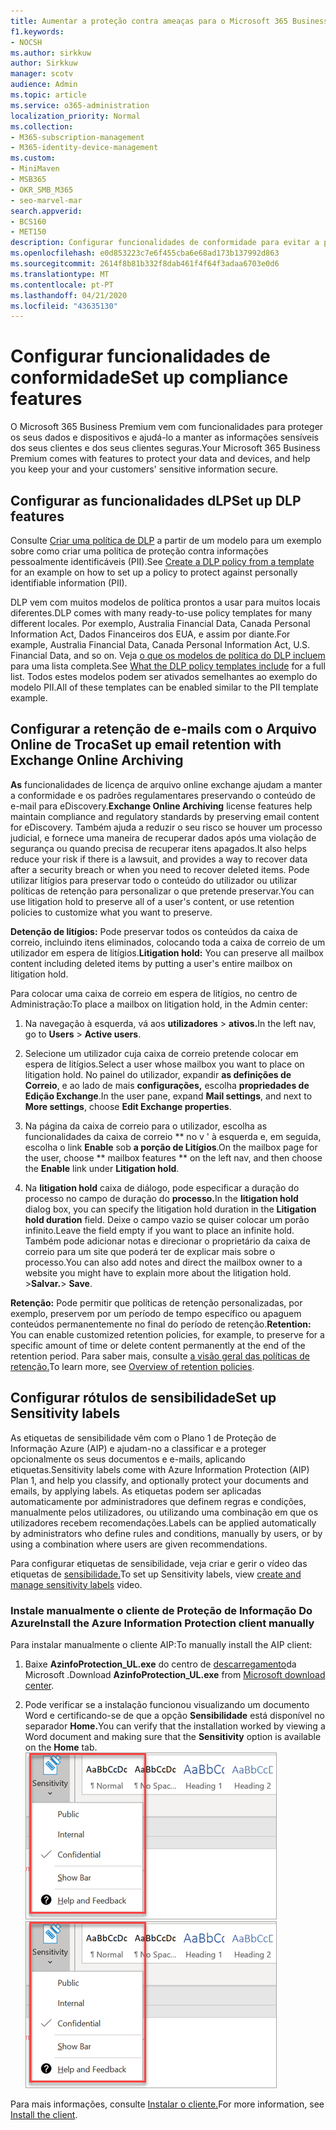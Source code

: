 ```yaml
---
title: Aumentar a proteção contra ameaças para o Microsoft 365 Business Premium
f1.keywords:
- NOCSH
ms.author: sirkkuw
author: Sirkkuw
manager: scotv
audience: Admin
ms.topic: article
ms.service: o365-administration
localization_priority: Normal
ms.collection:
- M365-subscription-management
- M365-identity-device-management
ms.custom:
- MiniMaven
- MSB365
- OKR_SMB_M365
- seo-marvel-mar
search.appverid:
- BCS160
- MET150
description: Configurar funcionalidades de conformidade para evitar a perda de dados e ajudar a manter as informações sensíveis dos seus clientes e dos seus clientes seguras.
ms.openlocfilehash: e0d853223c7e6f455cba6e68ad173b137992d863
ms.sourcegitcommit: 2614f8b81b332f8dab461f4f64f3adaa6703e0d6
ms.translationtype: MT
ms.contentlocale: pt-PT
ms.lasthandoff: 04/21/2020
ms.locfileid: "43635130"
---
```

# <a name="set-up-compliance-features"></a><span data-ttu-id="527bf-103">Configurar funcionalidades de conformidade</span><span class="sxs-lookup"><span data-stu-id="527bf-103">Set up compliance features</span></span>

<span data-ttu-id="527bf-104">O Microsoft 365 Business Premium vem com funcionalidades para proteger os seus dados e dispositivos e ajudá-lo a manter as informações sensíveis dos seus clientes e dos seus clientes seguras.</span><span class="sxs-lookup"><span data-stu-id="527bf-104">Your Microsoft 365 Business Premium comes with features to protect your data and devices, and help you keep your and your customers' sensitive information secure.</span></span>

## <a name="set-up-dlp-features"></a><span data-ttu-id="527bf-105">Configurar as funcionalidades dLP</span><span class="sxs-lookup"><span data-stu-id="527bf-105">Set up DLP features</span></span>

<span data-ttu-id="527bf-106">Consulte [Criar uma política de DLP](https://support.office.com/article/59414438-99f5-488b-975c-5023f2254369) a partir de um modelo para um exemplo sobre como criar uma política de proteção contra informações pessoalmente identificáveis (PII).</span><span class="sxs-lookup"><span data-stu-id="527bf-106">See [Create a DLP policy from a template](https://support.office.com/article/59414438-99f5-488b-975c-5023f2254369) for an example on how to set up a policy to protect against personally identifiable information (PII).</span></span> 
  
<span data-ttu-id="527bf-107">DLP vem com muitos modelos de política prontos a usar para muitos locais diferentes.</span><span class="sxs-lookup"><span data-stu-id="527bf-107">DLP comes with many ready-to-use policy templates for many different locales.</span></span> <span data-ttu-id="527bf-108">Por exemplo, Australia Financial Data, Canada Personal Information Act, Dados Financeiros dos EUA, e assim por diante.</span><span class="sxs-lookup"><span data-stu-id="527bf-108">For example, Australia Financial Data, Canada Personal Information Act, U.S. Financial Data, and so on.</span></span> <span data-ttu-id="527bf-109">Veja [o que os modelos de política do DLP incluem](https://support.office.com/article/c2e588d3-8f4f-4937-a286-8c399f28953a) para uma lista completa.</span><span class="sxs-lookup"><span data-stu-id="527bf-109">See [What the DLP policy templates include](https://support.office.com/article/c2e588d3-8f4f-4937-a286-8c399f28953a) for a full list.</span></span> <span data-ttu-id="527bf-110">Todos estes modelos podem ser ativados semelhantes ao exemplo do modelo PII.</span><span class="sxs-lookup"><span data-stu-id="527bf-110">All of these templates can be enabled similar to the PII template example.</span></span> 
  
## <a name="set-up-email-retention-with-exchange-online-archiving"></a><span data-ttu-id="527bf-111">Configurar a retenção de e-mails com o Arquivo Online de Troca</span><span class="sxs-lookup"><span data-stu-id="527bf-111">Set up email retention with Exchange Online Archiving</span></span>

 <span data-ttu-id="527bf-112">**As** funcionalidades de licença de arquivo online exchange ajudam a manter a conformidade e os padrões regulamentares preservando o conteúdo de e-mail para eDiscovery.</span><span class="sxs-lookup"><span data-stu-id="527bf-112">**Exchange Online Archiving** license features help maintain compliance and regulatory standards by preserving email content for eDiscovery.</span></span> <span data-ttu-id="527bf-113">Também ajuda a reduzir o seu risco se houver um processo judicial, e fornece uma maneira de recuperar dados após uma violação de segurança ou quando precisa de recuperar itens apagados.</span><span class="sxs-lookup"><span data-stu-id="527bf-113">It also helps reduce your risk if there is a lawsuit, and provides a way to recover data after a security breach or when you need to recover deleted items.</span></span> <span data-ttu-id="527bf-114">Pode utilizar litígios para preservar todo o conteúdo do utilizador ou utilizar políticas de retenção para personalizar o que pretende preservar.</span><span class="sxs-lookup"><span data-stu-id="527bf-114">You can use litigation hold to preserve all of a user's content, or use retention policies to customize what you want to preserve.</span></span>
  
<span data-ttu-id="527bf-115">**Detenção de litígios:** Pode preservar todos os conteúdos da caixa de correio, incluindo itens eliminados, colocando toda a caixa de correio de um utilizador em espera de litígios.</span><span class="sxs-lookup"><span data-stu-id="527bf-115">**Litigation hold:** You can preserve all mailbox content including deleted items by putting a user's entire mailbox on litigation hold.</span></span> 
    
<span data-ttu-id="527bf-116">Para colocar uma caixa de correio em espera de litígios, no centro de Administração:</span><span class="sxs-lookup"><span data-stu-id="527bf-116">To place a mailbox on litigation hold, in the Admin center:</span></span>
    
1. <span data-ttu-id="527bf-117">Na navegação à esquerda, vá aos **utilizadores** \> **ativos.**</span><span class="sxs-lookup"><span data-stu-id="527bf-117">In the left nav, go to **Users** \> **Active users**.</span></span>
    
2. <span data-ttu-id="527bf-118">Selecione um utilizador cuja caixa de correio pretende colocar em espera de litígios.</span><span class="sxs-lookup"><span data-stu-id="527bf-118">Select a user whose mailbox you want to place on litigation hold.</span></span> <span data-ttu-id="527bf-119">No painel do utilizador, expandir **as definições de Correio**, e ao lado de mais **configurações,** escolha **propriedades de Edição Exchange**.</span><span class="sxs-lookup"><span data-stu-id="527bf-119">In the user pane, expand **Mail settings**, and next to **More settings**, choose **Edit Exchange properties**.</span></span>
    
3. <span data-ttu-id="527bf-120">Na página da caixa de correio para o utilizador, escolha as funcionalidades da caixa de correio \*\* no v ' à esquerda e, em seguida, escolha o link **Enable** sob **a porção de Litígios**.</span><span class="sxs-lookup"><span data-stu-id="527bf-120">On the mailbox page for the user, choose \*\* mailbox features \*\* on the left nav, and then choose the **Enable** link under **Litigation hold**.</span></span>
    
4. <span data-ttu-id="527bf-121">Na **litigation hold** caixa de diálogo, pode especificar a duração do processo no campo de duração do **processo.**</span><span class="sxs-lookup"><span data-stu-id="527bf-121">In the **litigation hold** dialog box, you can specify the litigation hold duration in the **Litigation hold duration** field.</span></span> <span data-ttu-id="527bf-122">Deixe o campo vazio se quiser colocar um porão infinito.</span><span class="sxs-lookup"><span data-stu-id="527bf-122">Leave the field empty if you want to place an infinite hold.</span></span> <span data-ttu-id="527bf-123">Também pode adicionar notas e direcionar o proprietário da caixa de correio para um site que poderá ter de explicar mais sobre o processo.</span><span class="sxs-lookup"><span data-stu-id="527bf-123">You can also add notes and direct the mailbox owner to a website you might have to explain more about the litigation hold.</span></span> <span data-ttu-id="527bf-124">\>**Salvar.**</span><span class="sxs-lookup"><span data-stu-id="527bf-124">\> **Save**.</span></span>
    
<span data-ttu-id="527bf-125">**Retenção:** Pode permitir que políticas de retenção personalizadas, por exemplo, preservem por um período de tempo específico ou apaguem conteúdos permanentemente no final do período de retenção.</span><span class="sxs-lookup"><span data-stu-id="527bf-125">**Retention:** You can enable customized retention policies, for example, to preserve for a specific amount of time or delete content permanently at the end of the retention period.</span></span> <span data-ttu-id="527bf-126">Para saber mais, consulte [a visão geral das políticas de retenção.](https://support.office.com/article/5e377752-700d-4870-9b6d-12bfc12d2423)</span><span class="sxs-lookup"><span data-stu-id="527bf-126">To learn more, see [Overview of retention policies](https://support.office.com/article/5e377752-700d-4870-9b6d-12bfc12d2423).</span></span>

## <a name="set-up-sensitivity-labels"></a><span data-ttu-id="527bf-127">Configurar rótulos de sensibilidade</span><span class="sxs-lookup"><span data-stu-id="527bf-127">Set up Sensitivity labels</span></span>

<span data-ttu-id="527bf-128">As etiquetas de sensibilidade vêm com o Plano 1 de Proteção de Informação Azure (AIP) e ajudam-no a classificar e a proteger opcionalmente os seus documentos e e-mails, aplicando etiquetas.</span><span class="sxs-lookup"><span data-stu-id="527bf-128">Sensitivity labels come with Azure Information Protection (AIP) Plan 1, and help you classify, and optionally protect your documents and emails, by applying labels.</span></span> <span data-ttu-id="527bf-129">As etiquetas podem ser aplicadas automaticamente por administradores que definem regras e condições, manualmente pelos utilizadores, ou utilizando uma combinação em que os utilizadores recebem recomendações.</span><span class="sxs-lookup"><span data-stu-id="527bf-129">Labels can be applied automatically by administrators who define rules and conditions, manually by users, or by using a combination where users are given recommendations.</span></span>

<span data-ttu-id="527bf-130">Para configurar etiquetas de sensibilidade, veja criar e gerir o vídeo das etiquetas de [sensibilidade.](https://support.office.com/article/2fb96b54-7dd2-4f0c-ac8d-170790d4b8b9)</span><span class="sxs-lookup"><span data-stu-id="527bf-130">To set up Sensitivity labels, view [create and manage sensitivity labels](https://support.office.com/article/2fb96b54-7dd2-4f0c-ac8d-170790d4b8b9) video.</span></span>



### <a name="install-the-azure-information-protection-client-manually"></a><span data-ttu-id="527bf-131">Instale manualmente o cliente de Proteção de Informação Do Azure</span><span class="sxs-lookup"><span data-stu-id="527bf-131">Install the Azure Information Protection client manually</span></span>

<span data-ttu-id="527bf-132">Para instalar manualmente o cliente AIP:</span><span class="sxs-lookup"><span data-stu-id="527bf-132">To manually install the AIP client:</span></span>

1. <span data-ttu-id="527bf-133">Baixe **AzinfoProtection_UL.exe** do centro de [descarregamento](https://www.microsoft.com/download/details.aspx?id=53018)da Microsoft .</span><span class="sxs-lookup"><span data-stu-id="527bf-133">Download **AzinfoProtection_UL.exe** from [Microsoft download center](https://www.microsoft.com/download/details.aspx?id=53018).</span></span>
 
2. <span data-ttu-id="527bf-134">Pode verificar se a instalação funcionou visualizando um documento Word e certificando-se de que a opção **Sensibilidade** está disponível no separador **Home.**</span><span class="sxs-lookup"><span data-stu-id="527bf-134">You can verify that the installation worked by viewing a Word document and making sure that the **Sensitivity** option is available on the **Home** tab.</span></span>
<br/><span data-ttu-id="527bf-135">![A questão da proteção cai num documento word.](../media/word-sensitivity.png)</span><span class="sxs-lookup"><span data-stu-id="527bf-135">![Protection tab drop-down in a Word document.](../media/word-sensitivity.png)</span></span>

<span data-ttu-id="527bf-136">Para mais informações, consulte [Instalar o cliente.](https://docs.microsoft.com/azure/information-protection/infoprotect-tutorial-step3)</span><span class="sxs-lookup"><span data-stu-id="527bf-136">For more information, see [Install the client](https://docs.microsoft.com/azure/information-protection/infoprotect-tutorial-step3).</span></span>

